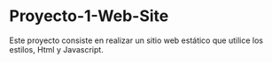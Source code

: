 # Proyecto-1-Web-Site
Este proyecto consiste en realizar un sitio web estático que utilice los estilos, Html y Javascript.
